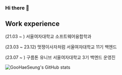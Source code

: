 ### Hi there 👋

## Work experience 
(21.03 ~ ) 서울여자대학교 소프트웨어융합학과

(23.03 ~ 23.12) 멋쟁이사자처럼 서울여자대학교 11기 백엔드

(23.07 ~ ) 구름톤 유니브 서울여자대학교 3기 백엔드 운영진

![GooHaeSeung's GitHub stats](https://github-readme-stats.vercel.app/api?username=goohaeseung&show_icons=true&theme=radical)
